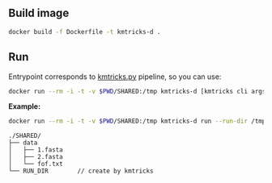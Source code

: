 ## Build image

```bash
docker build -f Dockerfile -t kmtricks-d .
```

## Run
Entrypoint corresponds to [kmtricks.py](kmtricks.py) pipeline, so you can use:

```bash
docker run --rm -i -t -v $PWD/SHARED:/tmp kmtricks-d [kmtricks cli args]
```
**Example:**

```bash
docker run --rm -i -t -v $PWD/SHARED:/tmp kmtricks-d run --run-dir /tmp/RUN_DIR --file /tmp/data/fof.txt 
```

```
./SHARED/
├── data
│   ├── 1.fasta
│   ├── 2.fasta
│   └── fof.txt
└── RUN_DIR        // create by kmtricks
```
